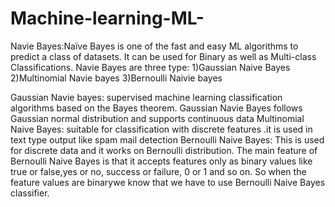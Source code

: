 # Machine-learning-ML-
Navie Bayes:Naïve Bayes is one of the fast and easy ML algorithms to predict a class of datasets. It can be used for Binary as well as Multi-class Classifications.
Navie Bayes are three type:
  1)Gaussian Naive Bayes
  2)Multinomial Navie bayes
  3)Bernoulli Naivie bayes
  
Gaussian Navie bayes:
                  supervised machine learning classification algorithms based on the Bayes theorem.
                  Gaussian Navie Bayes follows Gaussian normal distribution and supports continuous data
Multinomial Naive Bayes:
                   suitable for classification with discrete features .it is used in text type output like spam mail detection
Bernoulli Naive Bayes:
                   This is used for discrete data and it works on Bernoulli distribution. The main feature of Bernoulli Naive Bayes is that it accepts features only as binary values 
                   like true or false,yes or no, success or failure, 0 or 1 and so on. So when the feature values are binarywe know that we have to use Bernoulli Naive Bayes classifier.
